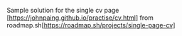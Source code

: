 

Sample solution for the single cv page [https://johnpaing.github.io/practise/cv.html] from roadmap.sh[https://roadmap.sh/projects/single-page-cv]


